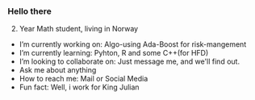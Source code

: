 ### Hello there 

2. Year Math student, living in Norway

-  I’m currently working on: Algo-using Ada-Boost for risk-mangement
-  I’m currently learning: Pyhton, R and some C++(for HFD)
-  I’m looking to collaborate on: Just message me, and we'll find out.
-  Ask me about anything
-  How to reach me: Mail or Social Media
-  Fun fact: Well, i work for King Julian
